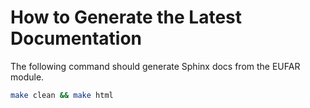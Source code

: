 How to Generate the Latest Documentation
========================================

The following command should generate Sphinx docs from the EUFAR module.

```bash
make clean && make html
```
